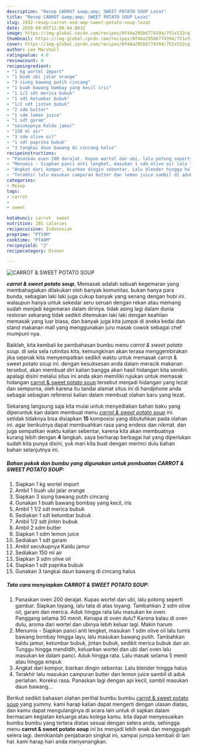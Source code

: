 ```yaml
---
description: "Resep CARROT &amp;amp; SWEET POTATO SOUP Lezat"
title: "Resep CARROT &amp;amp; SWEET POTATO SOUP Lezat"
slug: 1932-resep-carrot-and-amp-sweet-potato-soup-lezat
date: 2020-09-05T12:00:04.083Z
image: https://img-global.cpcdn.com/recipes/0f44a295b6774394/751x532cq70/carrot-sweet-potato-soup-foto-resep-utama.jpg
thumbnail: https://img-global.cpcdn.com/recipes/0f44a295b6774394/751x532cq70/carrot-sweet-potato-soup-foto-resep-utama.jpg
cover: https://img-global.cpcdn.com/recipes/0f44a295b6774394/751x532cq70/carrot-sweet-potato-soup-foto-resep-utama.jpg
author: Lee Marshall
ratingvalue: 4.6
reviewcount: 4
recipeingredient:
- "1 kg wortel import"
- "1 buah ubi jalar orange"
- "3 siung bawang putih cincang"
- "1 buah bawang bombay yang kecil iris"
- "1 1/2 sdt merica bubuk"
- "1 sdt ketumbar bubuk"
- "1/2 sdt jinten bubuk"
- "2 sdm butter"
- "1 sdm lemon juice"
- "1 sdt garam"
- "secukupnya Kaldu jamur"
- "150 ml air"
- "3 sdm olive oil"
- "1 sdt paprika bubuk"
- "3 tangkai daun bawang di cincang halus"
recipeinstructions:
- "Panaskan oven 200 derajat. Kupas wortel dan ubi, lalu potong seperti gambar. Siapkan loyang, lalu tata di atas loyang. Tambahkan 2 sdm olive oil, garam dan merica. Aduk hingga rata lalu masukan ke oven. Panggang selama 30 menit. Kenapa di oven dulu? Karena kalau di oven dulu, aroma dari wortel dan ubinya lebih keluar lagi. Makin harum"
- "Menumis - Siapkan panci anti lengket, masukan 1 sdm olive oil lalu tumis bawang bombay hingga layu, lalu masukan bawang putih. Tambahkan kaldu jamur, ketumbar bubuk, jintan bubuk, sedikit merica bubuk dan air. Tunggu hingga mendidih, keluarkan wortel dan ubi dari oven lalu masukan ke dalam panci. Aduk hingga rata. Lalu masak selama 5 menit atau hingga empuk"
- "Angkat dari kompor, biarkan dingin sebentar. Lalu blender hingga halus"
- "Terakhir lalu masukan campuran butter dan lemon juice sambil di aduk perlahan. Koreksi rasa. Panaskan lagi dengan api kecil, sambil masukan daun bawang..."
categories:
- Resep
tags:
- carrot
- 
- sweet

katakunci: carrot  sweet 
nutrition: 201 calories
recipecuisine: Indonesian
preptime: "PT19M"
cooktime: "PT40M"
recipeyield: "2"
recipecategory: Dinner

---
```



![CARROT &amp; SWEET POTATO SOUP](https://img-global.cpcdn.com/recipes/0f44a295b6774394/751x532cq70/carrot-sweet-potato-soup-foto-resep-utama.jpg)

<b><i>carrot &amp; sweet potato soup</i></b>, Memasak adalah sebuah kegemaran yang membahagiakan dilakukan oleh banyak komunitas. bukan hanya para bunda, sebagian laki laki juga cukup banyak yang senang dengan hobi ini. walaupun hanya untuk sekedar seru seruan dengan rekan atau memang sudah menjadi kegemaran dalam dirinya. tidak asing lagi dalam dunia restoran sekarang tidak sedikit ditemukan laki laki dengan keahlian memasak yang luar biasa, dan banyak juga kita jumpai di aneka kedai dan stand makanan mall yang menggunakan juru masak cowok sebagai chef mumpuni nya.



Baiklah, kita kembali ke pembahasan bumbu menu <i>carrot &amp; sweet potato soup</i>. di sela sela rutinitas kita, kemungkinan akan terasa menggembirakan jika sejenak kita menyempatkan sedikit waktu untuk memasak carrot &amp; sweet potato soup ini. dengan kesuksesan anda dalam meracik makanan tersebut, akan membuat diri kalian bangga akan hasil hidangan kita sendiri. apalagi disini melalui situs ini anda akan memiliki rujukan untuk memasak hidangan <u>carrot &amp; sweet potato soup</u> tersebut menjadi hidangan yang lezat dan sempurna, oleh karena itu tandai alamat situs ini di handphone anda sebagai sebagian referensi kalian dalam membuat olahan baru yang lezat.


Sekarang langsung saja kita mulai untuk menyediakan bahan baku yang diperuntuk kan dalam membuat menu <u><i>carrot &amp; sweet potato soup</i></u> ini. setidak tidaknya bisa disiapkan <b>15</b> komposisi yang dibutuhkan pada olahan ini. agar berikutnya dapat membuahkan rasa yang endess dan nikmat. dan juga sempatkan waktu kalian sebentar, karena kita akan membuatnya kurang lebih dengan <b>4</b> langkah. saya berharap berbagai hal yang diperlukan sudah kita punya disini, yuk mari kita buat dengan merinci dulu bahan bahan selanjutnya ini.

<!--inarticleads1-->

##### Bahan pokok dan bumbu yang digunakan untuk pembuatan CARROT &amp; SWEET POTATO SOUP:

1. Siapkan 1 kg wortel import
1. Ambil 1 buah ubi jalar orange
1. Siapkan 3 siung bawang putih cincang
1. Gunakan 1 buah bawang bombay yang kecil, iris
1. Ambil 1 1/2 sdt merica bubuk
1. Sediakan 1 sdt ketumbar bubuk
1. Ambil 1/2 sdt jinten bubuk
1. Ambil 2 sdm butter
1. Siapkan 1 sdm lemon juice
1. Sediakan 1 sdt garam
1. Ambil secukupnya Kaldu jamur
1. Sediakan 150 ml air
1. Siapkan 3 sdm olive oil
1. Siapkan 1 sdt paprika bubuk
1. Gunakan 3 tangkai daun bawang di cincang halus




<!--inarticleads2-->

##### Tata cara menyiapkan CARROT &amp; SWEET POTATO SOUP:

1. Panaskan oven 200 derajat. Kupas wortel dan ubi, lalu potong seperti gambar. Siapkan loyang, lalu tata di atas loyang. Tambahkan 2 sdm olive oil, garam dan merica. Aduk hingga rata lalu masukan ke oven. Panggang selama 30 menit. Kenapa di oven dulu? Karena kalau di oven dulu, aroma dari wortel dan ubinya lebih keluar lagi. Makin harum
1. Menumis - Siapkan panci anti lengket, masukan 1 sdm olive oil lalu tumis bawang bombay hingga layu, lalu masukan bawang putih. Tambahkan kaldu jamur, ketumbar bubuk, jintan bubuk, sedikit merica bubuk dan air. Tunggu hingga mendidih, keluarkan wortel dan ubi dari oven lalu masukan ke dalam panci. Aduk hingga rata. Lalu masak selama 5 menit atau hingga empuk
1. Angkat dari kompor, biarkan dingin sebentar. Lalu blender hingga halus
1. Terakhir lalu masukan campuran butter dan lemon juice sambil di aduk perlahan. Koreksi rasa. Panaskan lagi dengan api kecil, sambil masukan daun bawang...




Berikut sedikit bahasan olahan perihal bumbu bumbu <u>carrot &amp; sweet potato soup</u> yang yummy. kami harap kalian dapat mengerti dengan ulasan diatas, dan kamu dapat mengulanginya di acara lain untuk di sajikan dalam bermacam kegiatan keluarga atau kolega kamu. kita dapat menyesuaikan bumbu bumbu yang tertera diatas sesuai dengan selera anda, sehingga menu <b>carrot &amp; sweet potato soup</b> ini bs menjadi lebih enak dan menggugah selera lagi. demikianlah penjabaran singkat ini, sampai jumpa kembali di lain hal. kami harap hari anda menyenangkan.
